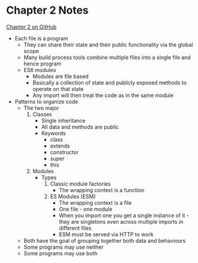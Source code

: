 # Chapter 2 Notes

[Chapter 2 on GitHub](https://github.com/getify/You-Dont-Know-JS/blob/2nd-ed/get-started/ch2.md)

-   Each file is a program
    -   They can share their state and their public functionality via the global scope
    -   Many build process tools combine multiple files into a single file and hence program
    -   ES6 modules
        -   Modules are file based
        -   Basically a collection of state and publicly exposed methods to operate on that state
        -   Any import will then treat the code as in the same module
-   Patterns to organize code
    -   The two major
        1. Classes
            - Single inheritance
            - All data and methods are public
            - Keywords
                - class
                - extends
                - constructor
                - super
                - this
        1. Modules
            - Types
                1. Classic module factories
                    - The wrapping context is a function
                1. ES Modules (ESM)
                    - The wrapping context is a file
                    - One file - one module
                    - When you import one you get a single instance of it - they are singletons even across multiple imports in different files
                    - ESM must be served via HTTP to work
    -   Both have the goal of grouping together both data and behaviours
    -   Some programs may use neither
    -   Some programs may use both
